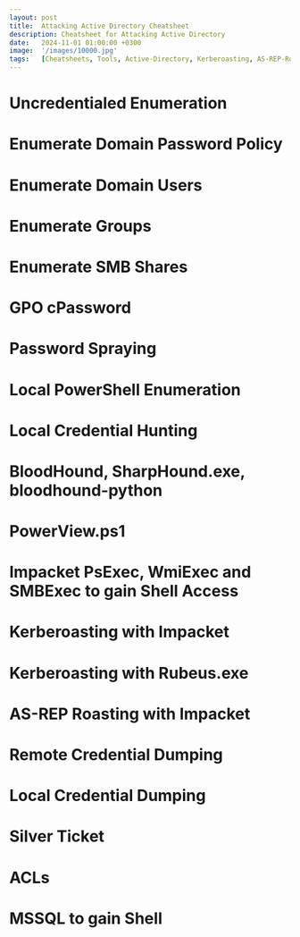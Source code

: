 ```yaml
---
layout: post
title:  Attacking Active Directory Cheatsheet
description: Cheatsheet for Attacking Active Directory
date:   2024-11-01 01:00:00 +0300
image:  '/images/10000.jpg'
tags:   [Cheatsheets, Tools, Active-Directory, Kerberoasting, AS-REP-Roasting, DCSync]
---
```


# Uncredentialed Enumeration

# Enumerate Domain Password Policy

# Enumerate Domain Users

# Enumerate Groups

# Enumerate SMB Shares

# GPO cPassword

# Password Spraying

# Local PowerShell Enumeration

# Local Credential Hunting

# BloodHound, SharpHound.exe, bloodhound-python

# PowerView.ps1

# Impacket PsExec, WmiExec and SMBExec to gain Shell Access

# Kerberoasting with Impacket

# Kerberoasting with Rubeus.exe

# AS-REP Roasting with Impacket

# Remote Credential Dumping

# Local Credential Dumping

# Silver Ticket

# ACLs

# MSSQL to gain Shell